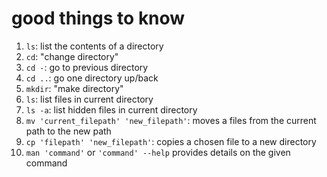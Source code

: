 # good things to know
1. `ls`: list the contents of a directory
2. `cd`: "change directory"
3. `cd -`: go to previous directory
4. `cd ..`: go one directory up/back
5. `mkdir`: "make directory"
6. `ls`: list files in current directory
7. `ls -a`: list hidden files in current directory
8. `mv 'current_filepath' 'new_filepath'`: moves a files from the current path to the new path
9. `cp 'filepath' 'new_filepath'`: copies a chosen file to a new directory
10. `man 'command'` or `'command' --help` provides details on the given command
